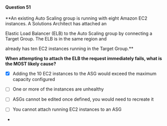 #### Question  51


**An existing Auto Scaling group is running with eight Amazon EC2 instances. A Solutions Architect has attached an

Elastic Load Balancer (ELB) to the Auto Scaling group by connecting a Target Group. The ELB is in the same region and

already has ten EC2 instances running in the Target Group.**


**When attempting to attach the ELB the request immediately fails, what is the MOST likely cause?**


- [x] Adding the 10 EC2 instances to the ASG would exceed the maximum capacity configured


- [ ] One or more of the instances are unhealthy


- [ ] ASGs cannot be edited once defined, you would need to recreate it


- [ ] You cannot attach running EC2 instances to an ASG


*